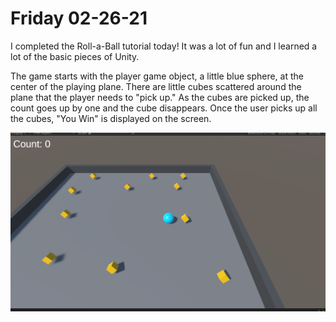 # Friday 02-26-21

I completed the Roll-a-Ball tutorial today! It was a lot of fun and I learned a lot of the basic pieces of Unity.

The game starts with the player game object, a little blue sphere, at the center of the playing plane. There are little cubes scattered around the plane that the player needs to "pick up." As the cubes are picked up, the count goes up by one and the cube disappears. Once the user picks up all the cubes, "You Win" is displayed on the screen.

![Roll-a-Ball](../img/roll-a-ball-v1-complete.png)